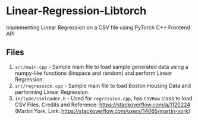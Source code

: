 # Linear-Regression-Libtorch

Implementing Linear Regression on a CSV file using PyTorch C++ Frontend API

## Files

1. `src/main.cpp` - Sample main file to load sample generated data using a numpy-like functions (linspace and random) and perform Linear Regression. 
2. `src/regression.cpp` - Sample main file to load Boston Housing Data and performing Linear Regression.
3. `include/csvloader.h` - Used for `regression.cpp`, has `CSVRow` class to load CSV Files. Credits and Reference: https://stackoverflow.com/a/1120224 (Martin York, Link: https://stackoverflow.com/users/14065/martin-york)
